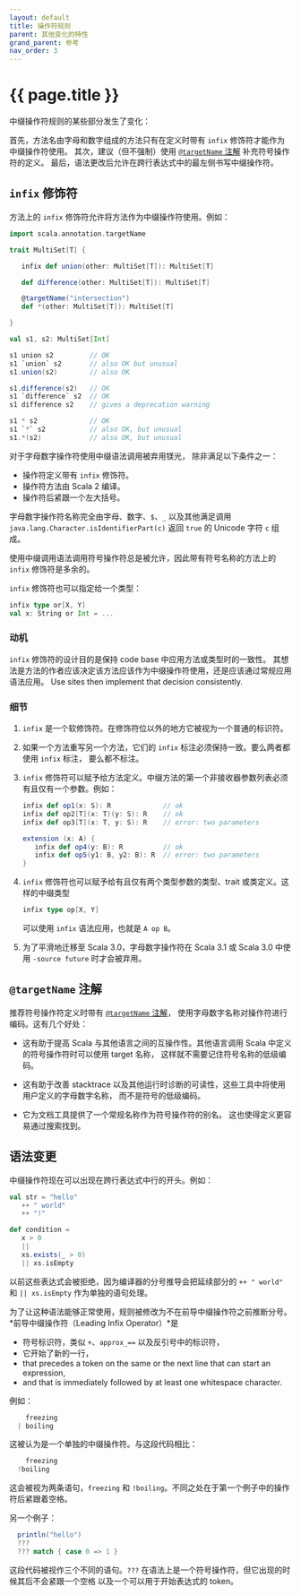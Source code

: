 ```yaml
---
layout: default
title: 操作符规则
parent: 其他变化的特性
grand_parent: 参考
nav_order: 3
---
```


# {{ page.title }}

中缀操作符规则的某些部分发生了变化：

首先，方法名由字母和数字组成的方法只有在定义时带有 `infix` 修饰符才能作为中缀操作符使用。
其次，建议（但不强制）使用 [`@targetName` 注解](../other-new-features/targetName.md)
补充符号操作符的定义。
最后，语法更改后允许在跨行表达式中的最左侧书写中缀操作符。

## `infix` 修饰符

方法上的 `infix` 修饰符允许将方法作为中缀操作符使用。例如：

```scala
import scala.annotation.targetName

trait MultiSet[T] {

   infix def union(other: MultiSet[T]): MultiSet[T]

   def difference(other: MultiSet[T]): MultiSet[T]

   @targetName("intersection")
   def *(other: MultiSet[T]): MultiSet[T]

}

val s1, s2: MultiSet[Int]

s1 union s2         // OK
s1 `union` s2       // also OK but unusual
s1.union(s2)        // also OK

s1.difference(s2)   // OK
s1 `difference` s2  // OK
s1 difference s2    // gives a deprecation warning

s1 * s2             // OK
s1 `*` s2           // also OK, but unusual
s1.*(s2)            // also OK, but unusual
```

对于字母数字操作符使用中缀语法调用被弃用镁光，
除非满足以下条件之一：

- 操作符定义带有 `infix` 修饰符。
- 操作符方法由 Scala 2 编译。
- 操作符后紧跟一个左大括号。


字母数字操作符名称完全由字母、数字、`$`、`_` 以及其他满足调用 `java.lang.Character.isIdentifierPart(c)` 
返回 `true` 的 Unicode 字符 `c` 组成。

使用中缀调用语法调用符号操作符总是被允许，因此带有符号名称的方法上的 `infix` 修饰符是多余的。

`infix` 修饰符也可以指定给一个类型：

```scala
infix type or[X, Y]
val x: String or Int = ...
```

### 动机

`infix` 修饰符的设计目的是保持 code base 中应用方法或类型时的一致性。
其想法是方法的作者应该决定该方法应该作为中缀操作符使用，还是应该通过常规应用语法应用。
Use sites then implement that decision consistently.

### 细节

 1. `infix` 是一个软修饰符。在修饰符位以外的地方它被视为一个普通的标识符。

 2. 如果一个方法重写另一个方法，它们的 `infix` 标注必须保持一致。要么两者都使用 `infix` 标注，
    要么都不标注。

 3. `infix` 修饰符可以赋予给方法定义。中缀方法的第一个非接收器参数列表必须有且仅有一个参数。例如：

    ```scala
    infix def op1(x: S): R             // ok
    infix def op2[T](x: T)(y: S): R    // ok
    infix def op3[T](x: T, y: S): R    // error: two parameters

    extension (x: A) {
       infix def op4(y: B): R          // ok
       infix def op5(y1: B, y2: B): R  // error: two parameters
    }
    ```

 4. `infix` 修饰符也可以赋予给有且仅有两个类型参数的类型、trait 或类定义。这样的中缀类型
    
    ```scala
    infix type op[X, Y]
    ```

    可以使用 `infix` 语法应用，也就是 `A op B`。

 5. 为了平滑地迁移至 Scala 3.0，字母数字操作符在 Scala 3.1 或 Scala 3.0 中使用 `-source future` 
    时才会被弃用。

## `@targetName` 注解

推荐符号操作符定义时带有 [`@targetName` 注解](../other-new-features/targetName.md)，
使用字母数字名称对操作符进行编码。这有几个好处：

 - 这有助于提高 Scala 与其他语言之间的互操作性。其他语言调用 Scala 中定义的符号操作符时可以使用 target 名称，
   这样就不需要记住符号名称的低级编码。

 - 这有助于改善 stacktrace 以及其他运行时诊断的可读性，这些工具中将使用用户定义的字母数字名称，
   而不是符号的低级编码。

 - 它为文档工具提供了一个常规名称作为符号操作符的别名。
   这也使得定义更容易通过搜索找到。

## 语法变更

中缀操作符现在可以出现在跨行表达式中行的开头。例如：

```scala
val str = "hello"
   ++ " world"
   ++ "!"

def condition =
   x > 0
   ||
   xs.exists(_ > 0)
   || xs.isEmpty
```

以前这些表达式会被拒绝，因为编译器的分号推导会把延续部分的 
`++ " world"` 和 `|| xs.isEmpty` 作为单独的语句处理。

为了让这种语法能够正常使用，规则被修改为不在前导中缀操作符之前推断分号。
*前导中缀操作符（Leading Infix Operator）*是
 - 符号标识符，类似 `+`、`approx_==` 以及反引号中的标识符，
 - 它开始了新的一行，
 - that precedes a token on the same or the next line that can start an expression,
 - and that is immediately followed by at least one whitespace character.

例如：

```scala
    freezing
  | boiling
```

这被认为是一个单独的中缀操作符。与这段代码相比：

```scala
    freezing
  !boiling
```

这会被视为两条语句，`freezing` 和 `!boiling`。不同之处在于第一个例子中的操作符后紧跟着空格。

另一个例子：

```scala
  println("hello")
  ???
  ??? match { case 0 => 1 }
```

这段代码被视作三个不同的语句。`???` 在语法上是一个符号操作符，但它出现的时候其后不会紧跟一个空格
以及一个可以用于开始表达式的 token。
